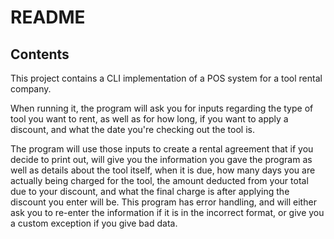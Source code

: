 # README

## Contents
This project contains a CLI implementation of a POS system for a tool rental company.

When running it, the program will ask you for inputs regarding the type of tool you want to rent, as well as for how long, if you want to apply a discount, and what the date you're checking out the tool is.

The program will use those inputs to create a rental agreement that if you decide to print out, will give you the information you gave the program as well as details about the tool itself, when it is due, how many days you are actually being charged for the tool, the amount deducted from your total due to your discount, and what the final charge is after applying the discount you enter will be.
This program has error handling, and will either ask you to re-enter the information if it is in the incorrect format, or give you a custom exception if you give bad data.
